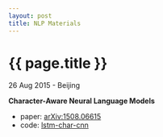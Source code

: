```yaml
---
layout: post
title: NLP Materials
---
```


{{ page.title }}
================

<p class="meta">26 Aug 2015 - Beijing</p>

**Character-Aware Neural Language Models**

- paper: [arXiv:1508.06615](http://arxiv.org/abs/1508.06615)
- code: [lstm-char-cnn](https://github.com/yoonkim/lstm-char-cnn)
